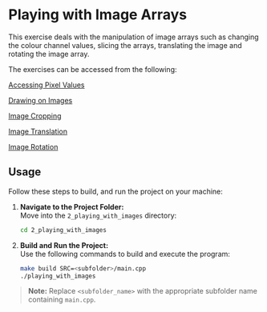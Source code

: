 # Playing with Image Arrays

This exercise deals with the manipulation of image arrays such as changing the colour channel values, slicing the arrays, translating the image and rotating the image array.

The exercises can be accessed from the following:

[Accessing Pixel Values](/4_cv_basics/2_playing_with_images/0_accessing_pixels/)

[Drawing on Images](/4_cv_basics/2_playing_with_images/1_drawing_on_images/)

[Image Cropping](/4_cv_basics/2_playing_with_images/2_image_cropping/)

[Image Translation](/4_cv_basics/2_playing_with_images/3_image_translation/)

[Image Rotation](/4_cv_basics/2_playing_with_images/4_image_rotation/)

## Usage

Follow these steps to build, and run the project on your machine:

1. **Navigate to the Project Folder:**  
   Move into the `2_playing_with_images` directory:
   ```bash
   cd 2_playing_with_images
   ```
   
2. **Build and Run the Project:**  
   Use the following commands to build and execute the program:
   
   ```bash
   make build SRC=<subfolder>/main.cpp
   ./playing_with_images
   ```

> **Note:** Replace `<subfolder_name>` with the appropriate subfolder name containing `main.cpp`.
